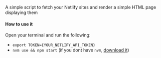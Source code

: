 A simple script to fetch your Netlify sites and render a simple HTML page displaying them

#### How to use it

Open your terminal and run the following:

- `export TOKEN={YOUR_NETLIFY_API_TOKEN}`
- `nvm use && npm start` (if you dont have `nvm`, [download it](https://www.freecodecamp.org/news/node-version-manager-nvm-install-guide/))